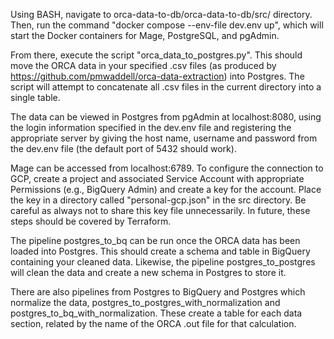 Using BASH, navigate to orca-data-to-db/orca-data-to-db/src/ directory. Then, run the command "docker compose --env-file dev.env up", which will start the Docker containers for Mage, PostgreSQL, and pgAdmin.

From there, execute the script "orca_data_to_postgres.py". This should move the ORCA data in your specified .csv files (as produced by https://github.com/pmwaddell/orca-data-extraction) into Postgres. The script will attempt to concatenate all .csv files in the current directory into a single table.

The data can be viewed in Postgres from pgAdmin at localhost:8080, using the login information specified in the dev.env file and registering the appropriate server by giving the host name, username and password from the dev.env file (the default port of 5432 should work). 

Mage can be accessed from localhost:6789. To configure the connection to GCP, create a project and associated Service Account with appropriate Permissions (e.g., BigQuery Admin) and create a key for the account. Place the key in a directory called "personal-gcp.json" in the src directory. Be careful as always not to share this key file unnecessarily. In future, these steps should be covered by Terraform.

The pipeline postgres_to_bq can be run once the ORCA data has been loaded into Postgres. This should create a schema and table in BigQuery containing your cleaned data. Likewise, the pipeline postgres_to_postgres will clean the data and create a new schema in Postgres to store it.

There are also pipelines from Postgres to BigQuery and Postgres which normalize the data, postgres_to_postgres_with_normalization and postgres_to_bq_with_normalization. These create a table for each data section, related by the name of the ORCA .out file for that calculation. 